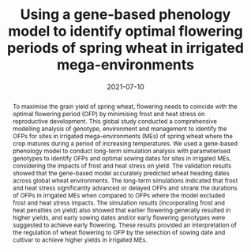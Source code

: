 ---
authors:
 - Pengcheng Hu
 - Scott Chapman
 - Susanne Dreisigacker
 - Sivakumar Sukumaran
 - Matthew Reynolds
 - bangyou-zheng
 
doi: 10.1093/jxb/erab326
date: "2021-07-10"
image_preview: ""
math: false
publication_types: ["2"]
publication: "Journal of Experimental Botany"
publication_short: ""
selected: false
title: "Using a gene-based phenology model to identify optimal flowering periods of spring wheat in irrigated mega-environments"
tags: 
 - climate
 - frost
 - heat
 - genetic
 - wheat
 - APSIM
image:
  caption: 'Optimum flowering windows impacted by frost and heat stress'
  focal_point: ""
  preview_only: false

url: https://academic.oup.com/jxb/advance-article/doi/10.1093/jxb/erab326/6318826

abstract: "To maximise the grain yield of spring wheat, flowering needs to coincide with the optimal flowering period (OFP) by minimising frost and heat stress on reproductive development. This global study conducted a comprehensive modelling analysis of genotype, environment and management to identify the OFPs for sites in irrigated mega-environments (MEs) of spring wheat where the crop matures during a period of increasing temperatures. We used a gene-based phenology model to conduct long-term simulation analysis with parameterised genotypes to identify OFPs and optimal sowing dates for sites in irrigated MEs, considering the impacts of frost and heat stress on yield. The validation results showed that the gene-based model accurately predicted wheat heading dates across global wheat environments. The long-term simulations indicated that frost and heat stress significantly advanced or delayed OFPs and shrank the durations of OFPs in irrigated MEs when compared to OFPs where the model excluded frost and heat stress impacts. The simulation results (incorporating frost and heat penalties on yield) also showed that earlier flowering generally resulted in higher yields, and early sowing dates and/or early flowering genotypes were suggested to achieve early flowering. These results provided an interpretation of the regulation of wheat flowering to OFP by the selection of sowing date and cultivar to achieve higher yields in irrigated MEs."

---